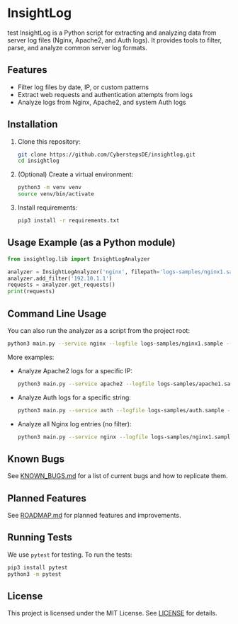 # InsightLog
test
InsightLog is a Python script for extracting and analyzing data from server log files (Nginx, Apache2, and Auth logs). It provides tools to filter, parse, and analyze common server log formats.

## Features

- Filter log files by date, IP, or custom patterns
- Extract web requests and authentication attempts from logs
- Analyze logs from Nginx, Apache2, and system Auth logs

## Installation

1. Clone this repository:
   ```bash
   git clone https://github.com/CyberstepsDE/insightlog.git
   cd insightlog
   ```
2. (Optional) Create a virtual environment:
   ```bash
   python3 -m venv venv
   source venv/bin/activate
   ```
3. Install requirements:
   ```bash
   pip3 install -r requirements.txt
   ```

## Usage Example (as a Python module)

```python
from insightlog.lib import InsightLogAnalyzer

analyzer = InsightLogAnalyzer('nginx', filepath='logs-samples/nginx1.sample')
analyzer.add_filter('192.10.1.1')
requests = analyzer.get_requests()
print(requests)
```

## Command Line Usage

You can also run the analyzer as a script from the project root:

```bash
python3 main.py --service nginx --logfile logs-samples/nginx1.sample --filter 192.10.1.1
```

More examples:

- Analyze Apache2 logs for a specific IP:
  ```bash
  python3 main.py --service apache2 --logfile logs-samples/apache1.sample --filter 127.0.1.1
  ```

- Analyze Auth logs for a specific string:
  ```bash
  python3 main.py --service auth --logfile logs-samples/auth.sample --filter root
  ```

- Analyze all Nginx log entries (no filter):
  ```bash
  python3 main.py --service nginx --logfile logs-samples/nginx1.sample
  ```

## Known Bugs

See [KNOWN_BUGS.md](KNOWN_BUGS.md) for a list of current bugs and how to replicate them.

## Planned Features

See [ROADMAP.md](ROADMAP.md) for planned features and improvements.

## Running Tests

We use `pytest` for testing. To run the tests:
```bash
pip3 install pytest
python3 -m pytest
```

## License

This project is licensed under the MIT License. See [LICENSE](LICENSE) for details.